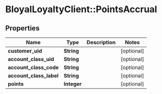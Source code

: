 # BloyalLoyaltyClient::PointsAccrual

## Properties
Name | Type | Description | Notes
------------ | ------------- | ------------- | -------------
**customer_uid** | **String** |  | [optional] 
**account_class_uid** | **String** |  | [optional] 
**account_class_code** | **String** |  | [optional] 
**account_class_label** | **String** |  | [optional] 
**points** | **Integer** |  | [optional] 

